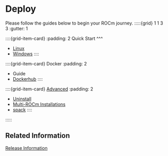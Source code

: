 # Deploy
Please follow the guides below to begin your ROCm journey.
:::::{grid} 1 1 3 3
:gutter: 1

::::{grid-item-card} 
:padding: 2
Quick Start
^^^
 * [Linux](quick_start)
 * [Windows](gpu_os_support)
::::

::::{grid-item-card} Docker
:padding: 2
 * Guide
 * [Dockerhub](https://hub.docker.com/u/rocm/#!)
::::

::::{grid-item-card} [Advanced](advanced)
:padding: 2
 * [Uninstall](advanced/uninstall)
 * [Multi-ROCm Installations](advanced/multi)
 * [spack](advanced/spack)
::::

:::::
## Related Information
[Release Information](release)